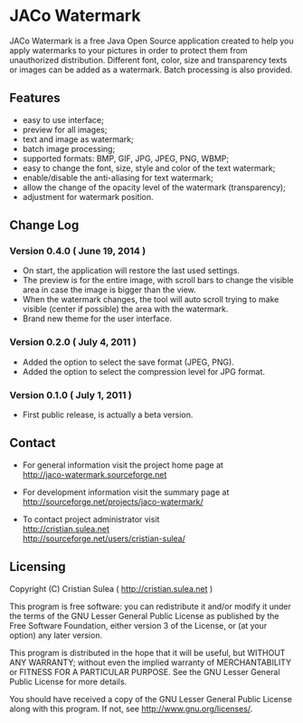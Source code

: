 # JACo Watermark

JACo Watermark is a free Java Open Source application created to help you apply
watermarks to your pictures in order to protect them from unauthorized
distribution. Different font, color, size and transparency texts or images can
be added as a watermark. Batch processing is also provided.


## Features

  * easy to use interface;
  * preview for all images;
  * text and image as watermark;
  * batch image processing;
  * supported formats: BMP, GIF, JPG, JPEG, PNG, WBMP;
  * easy to change the font, size, style and color of the text watermark;
  * enable/disable the anti-aliasing for text watermark;
  * allow the change of the opacity level of the watermark (transparency);
  * adjustment for watermark position.


## Change Log

### Version 0.4.0 ( June 19, 2014 )

  * On start, the application will restore the last used settings.
  * The preview is for the entire image, with scroll bars to change
    the visible area in case the image is bigger than the view.
  * When the watermark changes, the tool will auto scroll
    trying to make visible (center if possible) the area with the watermark.
  * Brand new theme for the user interface.

### Version 0.2.0 ( July 4, 2011 )

  * Added the option to select the save format (JPEG, PNG).
  * Added the option to select the compression level for JPG format.

### Version 0.1.0 ( July 1, 2011 )

  * First public release, is actually a beta version.


## Contact

  * For general information visit the project home page at  
    http://jaco-watermark.sourceforge.net

  * For development information visit the summary page at  
    http://sourceforge.net/projects/jaco-watermark/

  * To contact project administrator visit  
    http://cristian.sulea.net  
    http://sourceforge.net/users/cristian-sulea/


## Licensing

Copyright (C) Cristian Sulea ( http://cristian.sulea.net )

This program is free software: you can redistribute it and/or modify
it under the terms of the GNU Lesser General Public License as published by
the Free Software Foundation, either version 3 of the License, or
(at your option) any later version.

This program is distributed in the hope that it will be useful,
but WITHOUT ANY WARRANTY; without even the implied warranty of
MERCHANTABILITY or FITNESS FOR A PARTICULAR PURPOSE.  See the
GNU Lesser General Public License for more details.

You should have received a copy of the GNU Lesser General Public License
along with this program.  If not, see <http://www.gnu.org/licenses/>.
